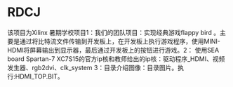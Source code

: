 # RDCJ
该项目为Xilinx 暑期学校项目1：我们的团队项目：实现经典游戏flappy bird 。主要是通过将比特流文件传输到开发板上，在开发板上执行游戏程序，使用MINI-HDMI将屏幕输出到显示器，最后通过开发板上的按钮进行游戏。2： 使用SEA board Spartan-7 XC7S15的官方ip核和教师给出的ip核：驱动程序_HDMI、视频发生器、rgb2dvi、clk_system 3：目录介绍图像：目录图片。执行:HDMI_TOP.BIT。
